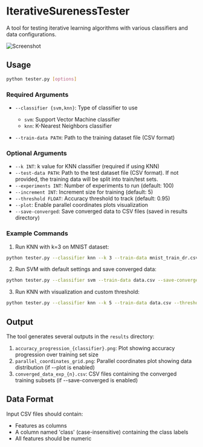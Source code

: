 # IterativeSurenessTester

A tool for testing iterative learning algorithms with various classifiers and data configurations.

![Screenshot](parallel_coordinates_grid.png)

## Usage

```bash
python tester.py [options]
```

### Required Arguments

- `--classifier {svm,knn}`: Type of classifier to use
  - `svm`: Support Vector Machine classifier
  - `knn`: K-Nearest Neighbors classifier

- `--train-data PATH`: Path to the training dataset file (CSV format)

### Optional Arguments

- `--k INT`: k value for KNN classifier (required if using KNN)
- `--test-data PATH`: Path to the test dataset file (CSV format). If not provided, the training data will be split into train/test sets.
- `--experiments INT`: Number of experiments to run (default: 100)
- `--increment INT`: Increment size for training (default: 5)
- `--threshold FLOAT`: Accuracy threshold to track (default: 0.95)
- `--plot`: Enable parallel coordinates plots visualization
- `--save-converged`: Save converged data to CSV files (saved in results directory)

### Example Commands

1. Run KNN with k=3 on MNIST dataset:
```bash
python tester.py --classifier knn --k 3 --train-data mnist_train_dr.csv --test-data mnist_test_dr.csv --experiments 1 --increment 100
```

2. Run SVM with default settings and save converged data:
```bash
python tester.py --classifier svm --train-data data.csv --save-converged
```

3. Run KNN with visualization and custom threshold:
```bash
python tester.py --classifier knn --k 5 --train-data data.csv --threshold 0.90 --plot
```

## Output

The tool generates several outputs in the `results` directory:

1. `accuracy_progression_{classifier}.png`: Plot showing accuracy progression over training set size
2. `parallel_coordinates_grid.png`: Parallel coordinates plot showing data distribution (if --plot is enabled)
3. `converged_data_exp_{n}.csv`: CSV files containing the converged training subsets (if --save-converged is enabled)

## Data Format

Input CSV files should contain:
- Features as columns
- A column named 'class' (case-insensitive) containing the class labels
- All features should be numeric

